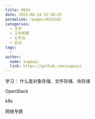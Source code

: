 ```yaml
---
title: 0824
date: 2023-08-24 15:38:25
permalink: /pages/05a510/
categories:
  - 工作
  - 工作积累
  - 七牛云
  - 日记
tags:
  - 
author: 
  name: xugaoyi
  link: https://github.com/xugaoyi
---
```

学习：
什么是对象存储、文件存储、块存储



OpenStack

k8s

网络专题
